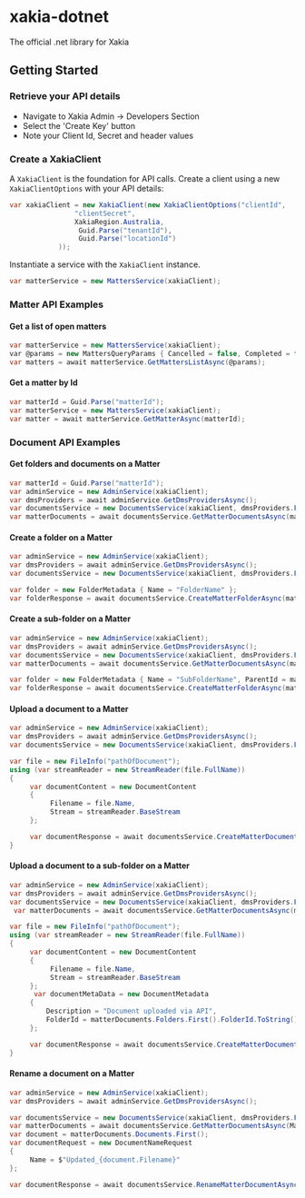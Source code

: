 # xakia-dotnet
The official .net library for Xakia

## Getting Started

### Retrieve your API details
- Navigate to Xakia Admin -> Developers Section
- Select the 'Create Key' button
- Note your Client Id, Secret and header values


### Create a XakiaClient

A `XakiaClient` is the foundation for API calls. Create a client using a new `XakiaClientOptions` with your API details:

```csharp
var xakiaClient = new XakiaClient(new XakiaClientOptions("clientId",
                "clientSecret",
                XakiaRegion.Australia,
                 Guid.Parse("tenantId"),
                 Guid.Parse("locationId")
            ));

```
Instantiate a service with the `XakiaClient` instance.

```csharp
var matterService = new MattersService(xakiaClient);
```

### Matter API Examples

#### Get a list of open matters
```csharp
var matterService = new MattersService(xakiaClient);
var @params = new MattersQueryParams { Cancelled = false, Completed = false };
var matters = await matterService.GetMattersListAsync(@params);
```

#### Get a matter by Id
```csharp
var matterId = Guid.Parse("matterId");
var matterService = new MattersService(xakiaClient);
var matter = await matterService.GetMatterAsync(matterId);
```

### Document API Examples

#### Get folders and documents on a Matter

```csharp
var matterId = Guid.Parse("matterId");
var adminService = new AdminService(xakiaClient);
var dmsProviders = await adminService.GetDmsProvidersAsync();
var documentsService = new DocumentsService(xakiaClient, dmsProviders.First().DmsProviderId);
var matterDocuments = await documentsService.GetMatterDocumentsAsync(matterId);
```

#### Create a folder on a Matter

```csharp
var adminService = new AdminService(xakiaClient);
var dmsProviders = await adminService.GetDmsProvidersAsync();
var documentsService = new DocumentsService(xakiaClient, dmsProviders.First().DmsProviderId);

var folder = new FolderMetadata { Name = "FolderName" };
var folderResponse = await documentsService.CreateMatterFolderAsync(matterId, folder);
```

#### Create a sub-folder on a Matter

```csharp
var adminService = new AdminService(xakiaClient);
var dmsProviders = await adminService.GetDmsProvidersAsync();
var documentsService = new DocumentsService(xakiaClient, dmsProviders.First().DmsProviderId);
var matterDocuments = await documentsService.GetMatterDocumentsAsync(matterId);

var folder = new FolderMetadata { Name = "SubFolderName", ParentId = matterDocuments.Folders.First().FolderId };
var folderResponse = await documentsService.CreateMatterFolderAsync(matterId, folder);
```

#### Upload a document to a Matter

```csharp
var adminService = new AdminService(xakiaClient);
var dmsProviders = await adminService.GetDmsProvidersAsync();
var documentsService = new DocumentsService(xakiaClient, dmsProviders.First().DmsProviderId);

var file = new FileInfo("pathOfDocument");
using (var streamReader = new StreamReader(file.FullName))
{
     var documentContent = new DocumentContent
     {
          Filename = file.Name,
          Stream = streamReader.BaseStream
     };

     var documentResponse = await documentsService.CreateMatterDocumentAsync(matterId, documentContent);
}
```

#### Upload a document to a sub-folder on a Matter

```csharp
var adminService = new AdminService(xakiaClient);
var dmsProviders = await adminService.GetDmsProvidersAsync();
var documentsService = new DocumentsService(xakiaClient, dmsProviders.First().DmsProviderId);
 var matterDocuments = await documentsService.GetMatterDocumentsAsync(matterId);

var file = new FileInfo("pathOfDocument");
using (var streamReader = new StreamReader(file.FullName))
{
     var documentContent = new DocumentContent
     {
          Filename = file.Name,
          Stream = streamReader.BaseStream
     };
      var documentMetaData = new DocumentMetadata
     {
         Description = "Document uploaded via API",
         FolderId = matterDocuments.Folders.First().FolderId.ToString()
     };

     var documentResponse = await documentsService.CreateMatterDocumentAsync(matterId, documentMetaData, documentContent);
}
```


#### Rename a document on a Matter

```csharp
var adminService = new AdminService(xakiaClient);
var dmsProviders = await adminService.GetDmsProvidersAsync();

var documentsService = new DocumentsService(xakiaClient, dmsProviders.First().DmsProviderId);
var matterDocuments = await documentsService.GetMatterDocumentsAsync(MatterId);
var document = matterDocuments.Documents.First();
var documentRequest = new DocumentNameRequest
{
     Name = $"Updated_{document.Filename}"
};

var documentResponse = await documentsService.RenameMatterDocumentAsync(MatterId, document.DocumentId, documentRequest);
```